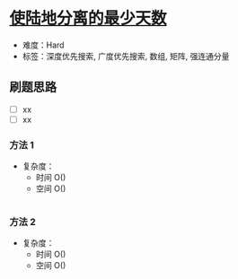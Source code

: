# [使陆地分离的最少天数](https://leetcode-cn.com/problems/minimum-number-of-days-to-disconnect-island/)

- 难度：Hard
- 标签：深度优先搜索, 广度优先搜索, 数组, 矩阵, 强连通分量

## 刷题思路

- [ ] xx
- [ ] xx

### 方法 1

- 复杂度：
    - 时间 O()
    - 空间 O()

``` js

```

### 方法 2

- 复杂度：
    - 时间 O()
    - 空间 O()

``` js

```
